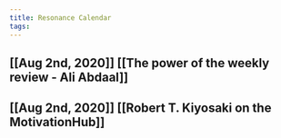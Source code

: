 ```yaml
---
title: Resonance Calendar
tags:
---
```


## [[Aug 2nd, 2020]] [[The power of the weekly review - Ali Abdaal]] 
## [[Aug 2nd, 2020]] [[Robert T. Kiyosaki on the MotivationHub]] 
